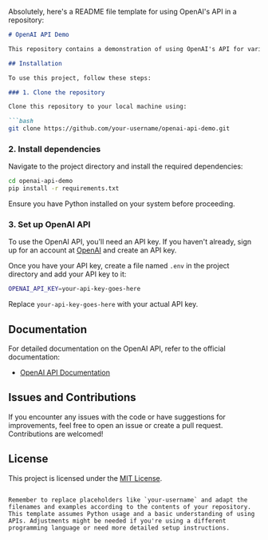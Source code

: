Absolutely, here's a README file template for using OpenAI's API in a repository:

```markdown
# OpenAI API Demo

This repository contains a demonstration of using OpenAI's API for various tasks.

## Installation

To use this project, follow these steps:

### 1. Clone the repository

Clone this repository to your local machine using:

```bash
git clone https://github.com/your-username/openai-api-demo.git
```

### 2. Install dependencies

Navigate to the project directory and install the required dependencies:

```bash
cd openai-api-demo
pip install -r requirements.txt
```

Ensure you have Python installed on your system before proceeding.

### 3. Set up OpenAI API

To use the OpenAI API, you'll need an API key. If you haven't already, sign up for an account at [OpenAI](https://platform.openai.com/) and create an API key.

Once you have your API key, create a file named `.env` in the project directory and add your API key to it:

```bash
OPENAI_API_KEY=your-api-key-goes-here
```

Replace `your-api-key-goes-here` with your actual API key.

## Documentation

For detailed documentation on the OpenAI API, refer to the official documentation:

- [OpenAI API Documentation](https://platform.openai.com/docs/)

## Issues and Contributions

If you encounter any issues with the code or have suggestions for improvements, feel free to open an issue or create a pull request. Contributions are welcomed!

## License

This project is licensed under the [MIT License](LICENSE).
```

Remember to replace placeholders like `your-username` and adapt the filenames and examples according to the contents of your repository. This template assumes Python usage and a basic understanding of using APIs. Adjustments might be needed if you're using a different programming language or need more detailed setup instructions.